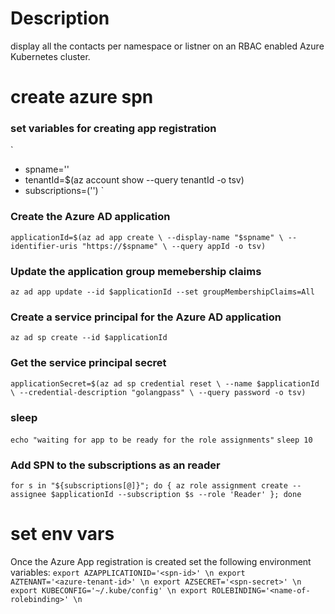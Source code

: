 # Description
display all the contacts per namespace or listner on an RBAC enabled Azure Kubernetes cluster.


# create azure spn

### set variables for creating app registration
`
* spname='<name-spn>'
* tenantId=$(az account show --query tenantId -o tsv)
* subscriptions=('<subscription-id>')
`
    
### Create the Azure AD application
`
applicationId=$(az ad app create \
    --display-name "$spname" \
    --identifier-uris "https://$spname" \
    --query appId -o tsv)
`

### Update the application group memebership claims
`az ad app update --id $applicationId --set groupMembershipClaims=All`

### Create a service principal for the Azure AD application
`az ad sp create --id $applicationId`

### Get the service principal secret
`
applicationSecret=$(az ad sp credential reset \
    --name $applicationId \
    --credential-description "golangpass" \
    --query password -o tsv)
`
### sleep
`echo "waiting for app to be ready for the role assignments"`
`sleep 10`

### Add SPN to the subscriptions as an reader
`
for s in "${subscriptions[@]}"; do {
    az role assignment create --assignee $applicationId --subscription $s --role 'Reader'
}; done
`

# set env vars
Once the Azure App registration is created set the following environment variables:
`
export AZAPPLICATIONID='<spn-id>' \n
export AZTENANT='<azure-tenant-id>' \n
export AZSECRET='<spn-secret>' \n
export KUBECONFIG='~/.kube/config' \n
export ROLEBINDING='<name-of-rolebinding>' \n
`
